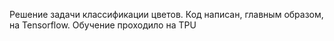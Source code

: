 Решение задачи классификации цветов. Код написан, главным образом, на Tensorflow. Обучение проходило на TPU
